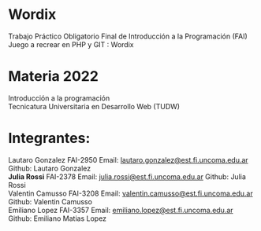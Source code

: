 # Wordix  
Trabajo Práctico Obligatorio Final de Introducción a la Programación (FAI) Juego a recrear en PHP y GIT : Wordix  

# Materia 2022  
Introducción a la programación  
Tecnicatura Universitaria en Desarrollo Web (TUDW)

# Integrantes:  
Lautaro Gonzalez FAI-2950 Email: lautaro.gonzalez@est.fi.uncoma.edu.ar Github: Lautaro Gonzalez  
**Julia Rossi** FAI-2378 Email: julia.rossi@est.fi.uncoma.edu.ar Github: Julia Rossi  
Valentin Camusso FAI-3208 Email: valentin.camusso@est.fi.uncoma.edu.ar Github: Valentin Camusso  
Emiliano Lopez FAI-3357 Email: emiliano.lopez@est.fi.uncoma.edu.ar Github: Emiliano Matias Lopez  
